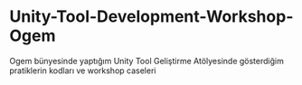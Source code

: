 # Unity-Tool-Development-Workshop-Ogem
Ogem bünyesinde yaptığım  Unity Tool Geliştirme Atölyesinde  gösterdiğim pratiklerin kodları ve workshop caseleri 
